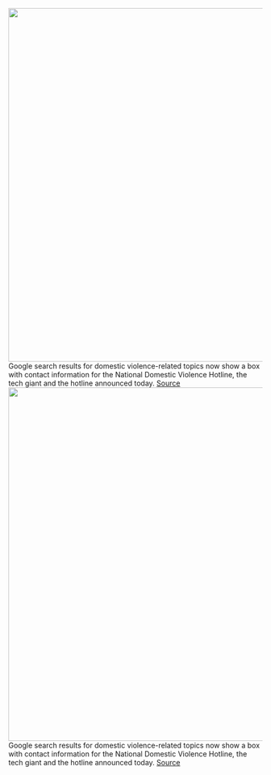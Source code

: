 <img src='https://cdn.vox-cdn.com/thumbor/0GtHa5AtW2rvzUhgGT6XrU-5mOo=/0x0:2040x1360/1200x800/filters:focal(857x517:1183x843)/cdn.vox-cdn.com/uploads/chorus_image/image/70458066/acastro_210121_1777_google_0001.0.jpg' width='700px' /><br/>
Google search results for domestic violence-related topics now show a box with contact information for the National Domestic Violence Hotline, the tech giant and the hotline announced today.
<a href='https://www.theverge.com/2022/2/1/22912167/google-domestic-violence-hotline-search'> Source <a/><img src='https://cdn.vox-cdn.com/thumbor/0GtHa5AtW2rvzUhgGT6XrU-5mOo=/0x0:2040x1360/1200x800/filters:focal(857x517:1183x843)/cdn.vox-cdn.com/uploads/chorus_image/image/70458066/acastro_210121_1777_google_0001.0.jpg' width='700px' /><br/>
Google search results for domestic violence-related topics now show a box with contact information for the National Domestic Violence Hotline, the tech giant and the hotline announced today.
<a href='https://www.theverge.com/2022/2/1/22912167/google-domestic-violence-hotline-search'> Source <a/>